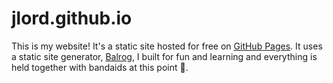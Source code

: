 jlord.github.io
===============

This is my website! It's a static site hosted for free on [GitHub Pages](https://pages.github.com). It uses a static site generator, [Balrog](http://www.github.com/jlord/balrog), I built for fun and learning and everything is held together with bandaids at this point :tada:. 
